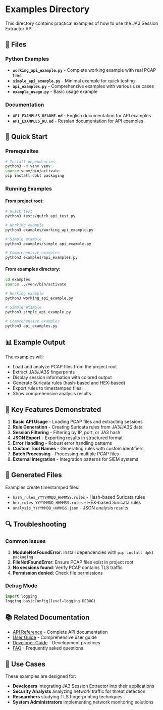 # Examples Directory

This directory contains practical examples of how to use the JA3 Session Extractor API.

## 📁 Files

### Python Examples
- **`working_api_example.py`** - Complete working example with real PCAP files
- **`simple_api_example.py`** - Minimal example for quick testing  
- **`api_examples.py`** - Comprehensive examples with various use cases
- **`example_usage.py`** - Basic usage example

### Documentation
- **`API_EXAMPLES_README.md`** - English documentation for API examples
- **`API_EXAMPLES_RU.md`** - Russian documentation for API examples

## 🚀 Quick Start

### Prerequisites
```bash
# Install dependencies
python3 -m venv venv
source venv/bin/activate
pip install dpkt packaging
```

### Running Examples

#### From project root:
```bash
# Quick test
python3 tests/quick_api_test.py

# Working example
python3 examples/working_api_example.py

# Simple example
python3 examples/simple_api_example.py

# Comprehensive examples
python3 examples/api_examples.py
```

#### From examples directory:
```bash
cd examples
source ../venv/bin/activate

# Working example
python3 working_api_example.py

# Simple example  
python3 simple_api_example.py

# Comprehensive examples
python3 api_examples.py
```

## 📊 Example Output

The examples will:
- Load and analyze PCAP files from the project root
- Extract JA3/JA3S fingerprints
- Display session information with colored output
- Generate Suricata rules (hash-based and HEX-based)
- Export rules to timestamped files
- Show comprehensive analysis results

## 🔧 Key Features Demonstrated

1. **Basic API Usage** - Loading PCAP files and extracting sessions
2. **Rule Generation** - Creating Suricata rules from JA3/JA3S data
3. **Session Filtering** - Filtering by IP, port, or JA3 hash
4. **JSON Export** - Exporting results in structured format
5. **Error Handling** - Robust error handling patterns
6. **Custom Tool Names** - Generating rules with custom identifiers
7. **Batch Processing** - Processing multiple PCAP files
8. **External Integration** - Integration patterns for SIEM systems

## 📝 Generated Files

Examples create timestamped files:
- `hash_rules_YYYYMMDD_HHMMSS.rules` - Hash-based Suricata rules
- `hex_rules_YYYYMMDD_HHMMSS.rules` - HEX-based Suricata rules  
- `analysis_YYYYMMDD_HHMMSS.json` - JSON analysis results

## 🔍 Troubleshooting

### Common Issues
1. **ModuleNotFoundError**: Install dependencies with `pip install dpkt packaging`
2. **FileNotFoundError**: Ensure PCAP files exist in project root
3. **No sessions found**: Verify PCAP contains TLS traffic
4. **Permission denied**: Check file permissions

### Debug Mode
```python
import logging
logging.basicConfig(level=logging.DEBUG)
```

## 📚 Related Documentation

- [API Reference](../docs/API.md) - Complete API documentation
- [User Guide](../docs/USER_GUIDE.md) - Comprehensive user guide
- [Developer Guide](../docs/DEVELOPER_GUIDE.md) - Development practices
- [FAQ](../docs/FAQ.md) - Frequently asked questions

## 🎯 Use Cases

These examples are designed for:
- **Developers** integrating JA3 Session Extractor into their applications
- **Security Analysts** analyzing network traffic for threat detection
- **Researchers** studying TLS fingerprinting techniques
- **System Administrators** implementing network monitoring solutions
